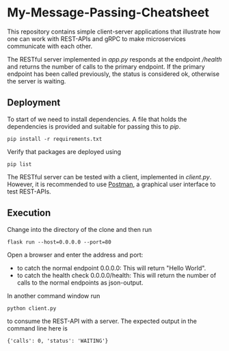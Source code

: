 # My-Message-Passing-Cheatsheet
This repository contains simple client-server applications that illustrate how one can work with REST-APIs and gRPC to make microservices communicate with each other.


The RESTful server implemented in *app.py* responds at the endpoint */health* and returns the number of calls to the primary endpoint. If the primary endpoint has been called previously, the status is considered ok, otherwise the server is waiting.

## Deployment
To start of we need to install dependencies. A file that holds the dependencies is provided and suitable for passing this to *pip*.
```console
pip install -r requirements.txt
```
Verify that packages are deployed using
```console
pip list
```
The RESTful server can be tested with a client, implemented in *client.py*. However, it is recommended to use [Postman](https://www.postman.com/downloads/), a graphical user interface to test REST-APIs.

## Execution
Change into the directory of the clone and then run
```console
flask run --host=0.0.0.0 --port=80
```
Open a browser and enter the address and port:
* to catch the normal endpoint 0.0.0.0: This will return "Hello World".
* to catch the health check 0.0.0.0/health: This will return the number of calls to the normal endpoints as json-output.

In another command window run
```console
python client.py
```
to consume the REST-API with a server. The expected output in the command line here is
```console
{'calls': 0, 'status': 'WAITING'}
```

